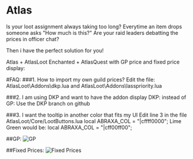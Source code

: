 # Atlas
Is your loot assignment always taking too long?
Everytime an item drops someone asks "How much is this?"
Are your raid leaders debatting the prices in officer chat?

Then i have the perfect solution for you!

Atlas + AtlasLoot Enchanted + AtlasQuest with GP price and fixed price display:


#FAQ:
###1. How to import my own guild prices?
Edit the file: AtlasLoot\Addons\dkp.lua and AtlasLoot\Addons\lasspriority.lua

###2. I am using DKP and want to have the addon display DKP: instead of GP:
Use the DKP branch on github

###3. I want the tooltip in another color that fits my UI
Edit line 3 in the file AtlasLoot/Core/LootButtons.lua
local ABRAXA_COL = "|cffff0000";
Lime Green would be: local ABRAXA_COL = "|cff00ff00";




##GP:
![GP](https://i.imgur.com/lfd6kmb.png)

##Fixed Prices:
![Fixed Prices](https://i.imgur.com/sFwI19F.png)
